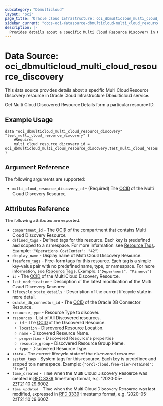 ```yaml
---
subcategory: "Dbmulticloud"
layout: "oci"
page_title: "Oracle Cloud Infrastructure: oci_dbmulticloud_multi_cloud_resource_discovery"
sidebar_current: "docs-oci-datasource-dbmulticloud-multi_cloud_resource_discovery"
description: |-
  Provides details about a specific Multi Cloud Resource Discovery in Oracle Cloud Infrastructure Dbmulticloud service
---
```


# Data Source: oci_dbmulticloud_multi_cloud_resource_discovery
This data source provides details about a specific Multi Cloud Resource Discovery resource in Oracle Cloud Infrastructure Dbmulticloud service.

Get Multi Cloud Discovered Resource Details form a particular resource ID.


## Example Usage

```hcl
data "oci_dbmulticloud_multi_cloud_resource_discovery" "test_multi_cloud_resource_discovery" {
	#Required
	multi_cloud_resource_discovery_id = oci_dbmulticloud_multi_cloud_resource_discovery.test_multi_cloud_resource_discovery.id
}
```

## Argument Reference

The following arguments are supported:

* `multi_cloud_resource_discovery_id` - (Required) The [OCID](https://docs.cloud.oracle.com/iaas/Content/General/Concepts/identifiers.htm) of the Multi Cloud Discovery Resource.


## Attributes Reference

The following attributes are exported:

* `compartment_id` - The [OCID](https://docs.cloud.oracle.com/iaas/Content/General/Concepts/identifiers.htm) of the compartment that contains Multi Cloud Discovery Resource.
* `defined_tags` - Defined tags for this resource. Each key is predefined and scoped to a namespace. For more information, see [Resource Tags](https://docs.cloud.oracle.com/iaas/Content/General/Concepts/resourcetags.htm).  Example: `{"Operations.CostCenter": "42"}` 
* `display_name` - Display name of Multi Cloud Discovery Resource.
* `freeform_tags` - Free-form tags for this resource. Each tag is a simple key-value pair with no predefined name, type, or namespace. For more information, see [Resource Tags](https://docs.cloud.oracle.com/iaas/Content/General/Concepts/resourcetags.htm).  Example: `{"Department": "Finance"}` 
* `id` - The [OCID](https://docs.cloud.oracle.com/iaas/Content/General/Concepts/identifiers.htm) of the Multi Cloud Discovery Resource.
* `last_modification` - Description of the latest modification of the Multi Cloud Discovery Resource.
* `lifecycle_state_details` - Description of the current lifecycle state in more detail.
* `oracle_db_connector_id` - The [OCID](https://docs.cloud.oracle.com/iaas/Content/General/Concepts/identifiers.htm) of the Oracle DB Connector Resource.
* `resource_type` - Resource Type to discover.
* `resources` - List of All Discovered resources.
	* `id` - The [OCID](https://docs.cloud.oracle.com/iaas/Content/General/Concepts/identifiers.htm) of the Discovered Resource.
	* `location` - Discovered Resource Location.
	* `name` - Discovered Resource Name.
	* `properties` - Discovered Resource's properties.
	* `resource_group` - Discovered Resource Group Name.
	* `type` - Discovered Resource Type.
* `state` - The current lifecycle state of the discovered resource.
* `system_tags` - System tags for this resource. Each key is predefined and scoped to a namespace.  Example: `{"orcl-cloud.free-tier-retained": "true"}` 
* `time_created` - Time when the Multi Cloud Discovery Resource was created in [RFC 3339](https://tools.ietf.org/html/rfc3339) timestamp format, e.g. '2020-05-22T21:10:29.600Z' 
* `time_updated` - Time when the Multi Cloud Discovery Resource was last modified, expressed in [RFC 3339](https://tools.ietf.org/html/rfc3339) timestamp format, e.g. '2020-05-22T21:10:29.600Z' 

